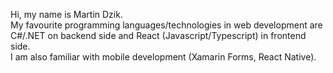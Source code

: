 Hi, my name is Martin Dzik.  
My favourite programming languages/technologies in web development are C#/.NET on backend side and React (Javascript/Typescript) in frontend side.  
I am also familiar with mobile development (Xamarin Forms, React Native).
